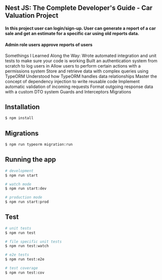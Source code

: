 
## Nest JS: The Complete Developer's Guide - Car Valuation Project </p>

<h4>In this project user can login/sign-up. User can generate a report of a car sale and get an estimate for a specific car using old reports data.</h1>
<h4>Admin role users approve reports of users</h1>

<p>
Somethings I Learned Along the Way: 
Wrote automated integration and unit tests to make sure your code is working
Built an authentication system from scratch to log users in
Allow users to perform certain actions with a permissions system
Store and retrieve data with complex queries using TypeORM
Understood how TypeORM handles data relationships
Master the concept of dependency injection to write reusable code
Implement automatic validation of incoming requests
Format outgoing response data with a custom DTO system
Guards and Interceptors
Migrations
</p>

## Installation

```bash
$ npm install
```

## Migrations

```bash
$ npm run typeorm migration:run
```

## Running the app

```bash
# development
$ npm run start

# watch mode
$ npm run start:dev

# production mode
$ npm run start:prod
```

## Test

```bash
# unit tests
$ npm run test

# file specific unit tests
$ npm run test:watch

# e2e tests
$ npm run test:e2e

# test coverage
$ npm run test:cov
```

